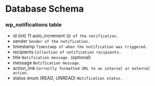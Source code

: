 # Database Schema

### wp_notifications table
* id (int) 11 auto_increment `ID of the notification.`
* sender `Sender of the notification.`
* timestamp `Timestamp of when the notification was triggered.`
* recipients `Collection of notification recipients.`
* title `Notification message.` (optional)
* message `Notification message.`
* action_link `Correctly formatted URL to an internal or external action.`
* status enum (READ, UNREAD) `Notification status.`


